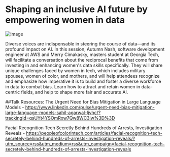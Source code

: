 # Shaping an inclusive AI future by empowering women in data
![image](https://github.com/user-attachments/assets/03784651-5eb9-45e4-8628-e4702edda16d)

Diverse voices are indispensable in steering the course of data—and its profound impact on AI. In this session, Autumn Nash, software development engineer at AWS and Merry Cimakasky, masters student at Georgia Tech, will facilitate a conversation about the reciprocal benefits that come from investing in and enhancing women's data skills specifically. They will share unique challenges faced by women in tech, which includes military spouses, women of color, and mothers, and will help attendees recognize and emphasize how imperative it is to build and foster a diverse workforce in data to combat bias. Learn how to attract and retain women in data-centric fields, and help to shape more fair and accurate AI.


##Talk Resources: 
The Urgent Need for Bias Mitigation in Large Language Models - https://www.linkedin.com/pulse/urgent-need-bias-mitigation-large-language-models-sahil-agarwal-ljvhc/?trackingId=qsUYt4YSOmRxw7Qw8WC3iw%3D%3D

Facial Recognition Tech Secretly Behind Hundreds of Arrests, Investigation Reveals - https://peopleofcolorintech.com/articles/facial-recognition-tech-secretely-behind-hundreds-of-arrests-investigation-reveals/?utm_source=rss&utm_medium=rss&utm_campaign=facial-recognition-tech-secretely-behind-hundreds-of-arrests-investigation-reveals
